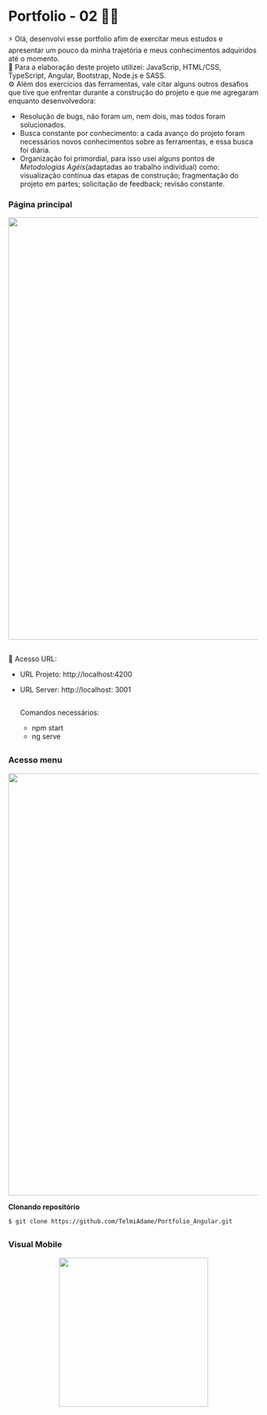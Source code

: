 # Portfolio - 02 👩‍💻 

⚡ Olá, desenvolvi esse portfolio afim de exercitar meus estudos e apresentar um pouco da minha trajetória e meus conhecimentos adquiridos até o momento.<br />
🧰 Para a elaboração deste projeto utilizei: JavaScrip, HTML/CSS, TypeScript, Angular, Bootstrap, Node.js e SASS.<br /> 
⚙️ Além dos exercícios das ferramentas, vale citar alguns outros desafios que tive que enfrentar durante a construção do projeto e que me agregaram enquanto desenvolvedora:
  
   - Resolução de bugs, não foram um, nem dois, mas todos foram solucionados. 
   - Busca constante por conhecimento: a cada avanço do projeto foram necessários novos conhecimentos sobre as ferramentas, e essa busca foi diária.  
   - Organização foi primordial, para isso usei alguns pontos de <i>Metodologias Agéis</i>(adaptadas ao trabalho indivídual) como: 
               visualização contínua das etapas de construção;
               fragmentação do projeto em partes;
               solicitação de feedback;
               revisão constante. 

### Página principal
<div align = "center">
 <img src = "https://github.com/TelmiAdame/Portfolio_Angular/blob/main/portfolio-angular/portfolio/src/assets/image/Portfolio-Angular.png" width = "850em">
</div>
 
  ##
 
 💾 Acesso URL:
- URL Projeto: http://localhost:4200 
- URL Server: http://localhost: 3001

  ##
  
  Comandos necessários:
  - npm start
  - ng serve
 
   ##
   
### Acesso menu 
<div align = "center">
<img src = "https://github.com/TelmiAdame/Portfolio_Angular/blob/main/portfolio-angular/portfolio/src/assets/image/gif_menu_portfolio_angular.gif" width = "850em">
</div>

**Clonando repositório**
```
$ git clone https://github.com/TelmiAdame/Portfolio_Angular.git
```
 ##
 
### Visual Mobile
<div align = "center">
<img src = "https://github.com/TelmiAdame/Portfolio_Angular/blob/main/portfolio-angular/portfolio/src/assets/image/portfoli-mobile.png" width = "300em">
</div>
